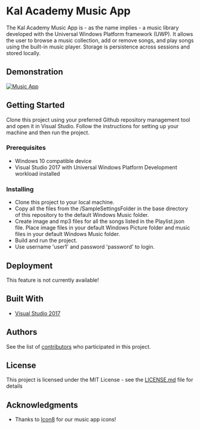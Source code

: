 # Kal Academy Music App

The Kal Academy Music App is - as the name implies - a music library developed with the Universal Windows Platform framework (UWP). It allows the user to browse a music collection, add or remove songs, and play songs using the built-in music player. Storage is persistence across sessions and stored locally.

## Demonstration

[![Music App](http://img.youtube.com/vi/-kTTm-uGWl4/0.jpg)](https://www.youtube.com/watch?v=-kTTm-uGWl4 "Music App")

## Getting Started

Clone this project using your preferred Github repository management tool and open it in Visual Studio. Follow the instructions for setting up your machine and then run the project.

### Prerequisites

* Windows 10 compatible device
* Visual Studio 2017 with Universal Windows Platform Development workload installed

### Installing

* Clone this project to your local machine.
* Copy all the files from the /SampleSettingsFolder in the base directory of this repository to the default Windows Music folder.
* Create image and mp3 files for all the songs listed in the Playlist.json file. Place image files in your default Windows Picture folder and music files in your default Windows Music folder.
* Build and run the project.
* Use username 'user1' and password 'password' to login.

## Deployment

This feature is not currently available!

## Built With

* [Visual Studio 2017](https://www.visualstudio.com/)

## Authors

See the list of [contributors](https://github.com/tigeringarden/KalAcademyMusicApp/graphs/contributors) who participated in this project.

## License

This project is licensed under the MIT License - see the [LICENSE.md](LICENSE.md) file for details

## Acknowledgments

* Thanks to [Icon8](https://icons8.com/) for our music app icons!
